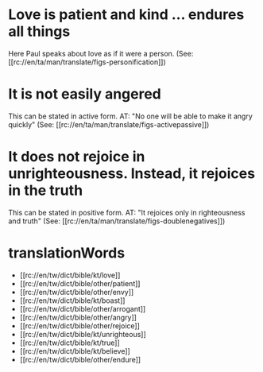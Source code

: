 # Love is patient and kind ... endures all things

Here Paul speaks about love as if it were a person. (See: [[rc://en/ta/man/translate/figs-personification]])

# It is not easily angered

This can be stated in active form. AT: "No one will be able to make it angry quickly" (See: [[rc://en/ta/man/translate/figs-activepassive]])

# It does not rejoice in unrighteousness. Instead, it rejoices in the truth

This can be stated in positive form. AT: "It rejoices only in righteousness and truth" (See: [[rc://en/ta/man/translate/figs-doublenegatives]])

# translationWords

* [[rc://en/tw/dict/bible/kt/love]]
* [[rc://en/tw/dict/bible/other/patient]]
* [[rc://en/tw/dict/bible/other/envy]]
* [[rc://en/tw/dict/bible/kt/boast]]
* [[rc://en/tw/dict/bible/other/arrogant]]
* [[rc://en/tw/dict/bible/other/angry]]
* [[rc://en/tw/dict/bible/other/rejoice]]
* [[rc://en/tw/dict/bible/kt/unrighteous]]
* [[rc://en/tw/dict/bible/kt/true]]
* [[rc://en/tw/dict/bible/kt/believe]]
* [[rc://en/tw/dict/bible/other/endure]]